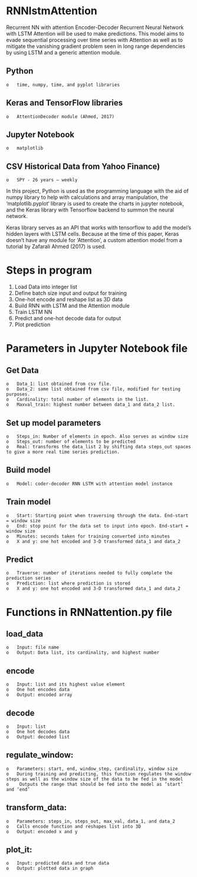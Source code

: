 # RNNlstmAttention
Recurrent NN with attention
Encoder-Decoder Recurrent Neural Network with LSTM Attention
will be used to make predictions.
This model aims to evade sequential processing over time series with Attention 
as well as to mitigate the vanishing gradient problem seen in long range dependencies
by using LSTM and a generic attention module.

## Python
    o	time, numpy, time, and pyplot libraries
## Keras and TensorFlow libraries
    o	AttentionDecoder module (Ahmed, 2017)
## Jupyter Notebook
    o	matplotlib
## CSV Historical Data from Yahoo Finance)
    o	SPY - 26 years – weekly

In this project, Python is used as the programming language with the aid of numpy library to
help with calculations and array manipulation, the ‘matplotlib.pyplot‘ library is used to create
the charts in jupyter notebook, and the Keras library with Tensorflow backend to summon the neural network.

Keras library serves as an API that works with tensorflow to add the model’s hidden layers with LSTM cells.
Because at the time of this paper, Keras doesn’t have any module for ‘Attention’, a custom attention model
from a tutorial by Zafarali Ahmed (2017) is used.


# Steps in program
1.	Load Data into integer list
2.	Define batch size input and output for training
3.	One-hot encode and reshape list as 3D data
4.	Build RNN with LSTM and the Attention module
5.	Train LSTM NN
6.	Predict and one-hot decode data for output
7.	Plot prediction



# Parameters in Jupyter Notebook file
## Get Data
    o	Data_1: list obtained from csv file.
    o	Data_2: same list obtained from csv file, modified for testing purposes.
    o	Cardinality: total number of elements in the list.
    o	Maxval_train: highest number between data_1 and data_2 list.
## Set up model parameters
    o	Steps_in: Number of elements in epoch. Also serves as window size
    o	Steps_out: number of elements to be predicted
    o	Real: transforms the data_list 2 by shifting data steps_out spaces to give a more real time series prediction.
## Build model
    o	Model: coder-decoder RNN LSTM with attention model instance
## Train model
    o	Start: Starting point when traversing through the data. End-start = window size
    o	End: stop point for the data set to input into epoch. End-start = window size
    o	Minutes: seconds taken for training converted into minutes
    o	X and y: one hot encoded and 3-D transformed data_1 and data_2
## Predict
    o	Traverse: number of iterations needed to fully complete the prediction series
    o	Prediction: list where prediction is stored
    o	X and y: one hot encoded and 3-D transformed data_1 and data_2



# Functions in RNNattention.py file
## load_data
    o	Input: file name
    o	Output: Data list, its cardinality, and highest number
## encode
    o	Input: list and its highest value element
    o	One hot encodes data
    o	Output: encoded array
## decode
    o	Input: list
    o	One hot decodes data
    o	Output: decoded list
## regulate_window: 
    o	Parameters: start, end, window_step, cardinality, window size
    o	During training and predicting, this function regulates the window steps as well as the window size of the data to be fed in the model
    o	 Outputs the range that should be fed into the model as ‘start’ and ‘end’
## transform_data:
    o	Parameters: steps_in, steps_out, max_val, data_1, and data_2
    o	Calls encode function and reshapes list into 3D
    o	Output: encoded x and y 
## plot_it:
    o	Input: predicted data and true data
    o	Output: plotted data in graph

